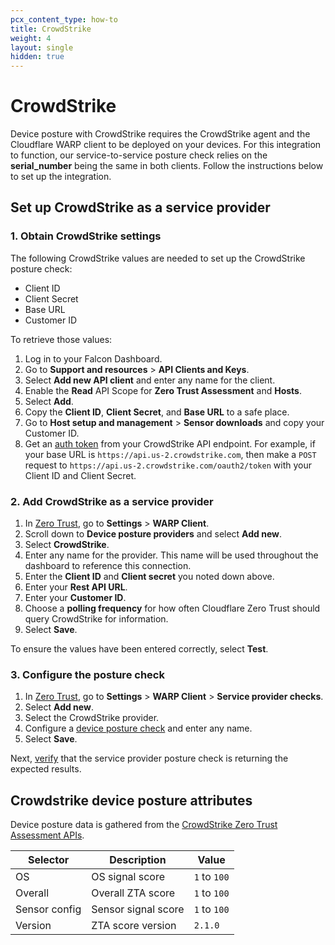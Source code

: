 ```yaml
---
pcx_content_type: how-to
title: CrowdStrike
weight: 4
layout: single
hidden: true
---
```


# CrowdStrike

Device posture with CrowdStrike requires the CrowdStrike agent and the Cloudflare WARP client to be deployed on your devices. For this integration to function, our service-to-service posture check relies on the **serial_number** being the same in both clients. Follow the instructions below to set up the integration.

## Set up CrowdStrike as a service provider

### 1. Obtain CrowdStrike settings

The following CrowdStrike values are needed to set up the CrowdStrike posture check:

- Client ID
- Client Secret
- Base URL
- Customer ID

To retrieve those values:

1. Log in to your Falcon Dashboard.
2. Go to **Support and resources** > **API Clients and Keys**.
3. Select **Add new API client** and enter any name for the client.
4. Enable the **Read** API Scope for **Zero Trust Assessment** and **Hosts**.
5. Select **Add**.
6. Copy the **Client ID**, **Client Secret**, and **Base URL** to a safe place.
7. Go to **Host setup and management** > **Sensor downloads** and copy your Customer ID.
8. Get an [auth token](https://falcon.us-2.crowdstrike.com/documentation/93/oauth2-auth-token-apis) from your CrowdStrike API endpoint. For example, if your base URL is `https://api.us-2.crowdstrike.com`, then make a `POST` request to `https://api.us-2.crowdstrike.com/oauth2/token` with your Client ID and Client Secret.

### 2. Add CrowdStrike as a service provider

1. In [Zero Trust](https://one.dash.cloudflare.com), go to **Settings** > **WARP Client**.
2. Scroll down to **Device posture providers** and select **Add new**.
3. Select **CrowdStrike**.
4. Enter any name for the provider. This name will be used throughout the dashboard to reference this connection.
5. Enter the **Client ID** and **Client secret** you noted down above.
6. Enter your **Rest API URL**.
7. Enter your **Customer ID**.
8. Choose a **polling frequency** for how often Cloudflare Zero Trust should query CrowdStrike for information.
9. Select **Save**.

To ensure the values have been entered correctly, select **Test**.

### 3. Configure the posture check

1. In [Zero Trust](https://one.dash.cloudflare.com), go to **Settings** > **WARP Client** > **Service provider checks**.
2. Select **Add new**.
3. Select the CrowdStrike provider.
4. Configure a [device posture check](#crowdstrike-device-posture-attributes) and enter any name.
5. Select **Save**.

Next, [verify](/cloudflare-one/identity/devices/#2-verify-device-posture-checks) that the service provider posture check is returning the expected results.

## Crowdstrike device posture attributes

Device posture data is gathered from the [CrowdStrike Zero Trust Assessment APIs](https://falcon.us-2.crowdstrike.com/documentation/156/zero-trust-assessment-apis).

| Selector      | Description         | Value        |
| ------------- | ------------------- | ------------ |
| OS            | OS signal score     | `1` to `100` |
| Overall       | Overall ZTA score   | `1` to `100` |
| Sensor config | Sensor signal score | `1` to `100` |
| Version       | ZTA score version   | `2.1.0`      |
